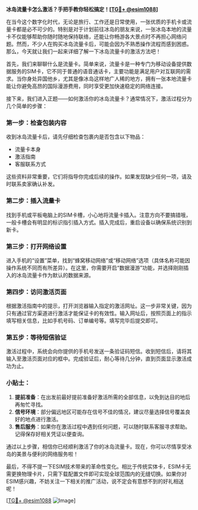 **冰岛流量卡怎么激活？手把手教你轻松搞定！[[TG💪+ @esim1088](https://t.me/s/esim1088)]**

在当今这个数字化时代，无论是旅行、工作还是日常使用，一张优质的手机卡或流量卡都是必不可少的。特别是对于计划前往冰岛的朋友来说，一张冰岛本地的流量卡不仅能够帮助你随时随地保持联络，还能让你畅游各大景点时不再担心网络问题。然而，不少人在购买冰岛流量卡后，可能会因为不熟悉操作流程而感到困惑。那么，今天就让我们一起来详细了解一下冰岛流量卡的激活方法吧！

首先，我们来聊聊什么是流量卡。简单来说，流量卡是一种专门为移动设备提供数据服务的SIM卡，它不同于普通的语音通话卡，主要功能是满足用户对互联网的需求。当你身处异国他乡，尤其是像冰岛这样地广人稀的地方，拥有一张本地流量卡能让你避免高昂的国际漫游费用，同时享受更加快速稳定的网络连接。

接下来，我们进入正题——如何激活你的冰岛流量卡？通常情况下，激活过程分为几个简单的步骤：

### 第一步：检查包装内容
收到冰岛流量卡后，请先仔细检查包裹内是否包含以下物品：
- 流量卡本身
- 激活指南
- 客服联系方式

这些资料非常重要，它们将指导你完成后续的操作。如果发现缺少任何一项，请及时联系卖家确认补发。

### 第二步：插入流量卡
找到手机或平板电脑上的SIM卡槽，小心地将流量卡插入。注意方向不要搞错哦，一般卡槽会有明显的标识指引插入方式。插入完成后，重启设备以确保系统识别到新卡。

### 第三步：打开网络设置
进入手机的“设置”菜单，找到“蜂窝移动网络”或“移动网络”选项（具体名称可能因操作系统不同而有所差异）。在这里，你需要开启“数据漫游”功能，并选择刚刚插入的冰岛流量卡作为默认的数据来源。

### 第四步：访问激活页面
根据激活指南中的提示，打开浏览器输入指定的激活网址。这一步非常关键，因为只有通过官方渠道进行激活才能保证卡的有效性。输入网址后，按照页面上的指示填写相关信息，比如手机号码、订单编号等。填写完毕后提交即可。

### 第五步：等待短信验证
激活过程中，系统会向你提供的手机号发送一条验证码短信。收到短信后，请将其输入至激活页面对应的框中。完成验证后，耐心等待几分钟，直到页面显示激活成功为止。

### 小贴士：
1. **提前准备**：在出发前最好提前准备好激活所需的全部信息，以免到达目的地后再匆忙寻找。
2. **信号环境**：部分偏远地区可能存在信号不佳的情况，建议尽量选择信号覆盖良好的地点进行激活。
3. **售后服务**：如果你在激活过程中遇到任何问题，可以随时联系客服寻求帮助。记得保存好相关凭证以便查询。

通过以上步骤，相信你已经顺利激活了你的冰岛流量卡。现在，你可以尽情享受冰岛的美景与便利的网络服务啦！

最后，不得不提一下ESIM技术带来的革命性变化。相比于传统实体卡，ESIM卡无需更换物理卡片，只需下载配置文件即可实现全球范围内的无缝切换。如果你对ESIM感兴趣，不妨关注一下相关的推广活动，说不定会有意想不到的好礼相送呢！

[[TG💪+ @esim1088](https://t.me/s/esim1088) ![Image](https://i.postimg.cc/4NQfJmqS/Snipaste-2025-05-13-00-14-12.png)]